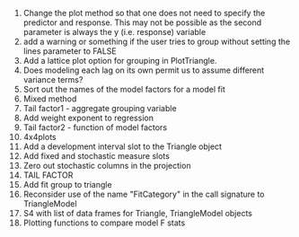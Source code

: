 1. Change the plot method so that one does not need to specify the predictor and response. This may not be possible as the second parameter is always the y (i.e. response) variable
2. add a warning or something if the user tries to group without setting the lines parameter to FALSE
3. Add a lattice plot option for grouping in PlotTriangle.
4. Does modeling each lag on its own permit us to assume different variance terms?
5. Sort out the names of the model factors for a model fit
6. Mixed method
7. Tail factor1 - aggregate grouping variable
8. Add weight exponent to regression
9. Tail factor2 - function of model factors
10. 4x4plots
11. Add a development interval slot to the Triangle object
12. Add fixed and stochastic measure slots
13. Zero out stochastic columns in the projection
14. TAIL FACTOR
15. Add fit group to triangle
16. Reconsider use of the name "FitCategory" in the call signature to TriangleModel
17. S4 with list of data frames for Triangle, TriangleModel objects
18. Plotting functions to compare model F stats
